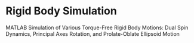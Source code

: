 # Rigid Body Simulation
 MATLAB Simulation of Various Torque-Free Rigid Body Motions: Dual Spin Dynamics, Principal Axes Rotation, and Prolate-Oblate Ellipsoid Motion
